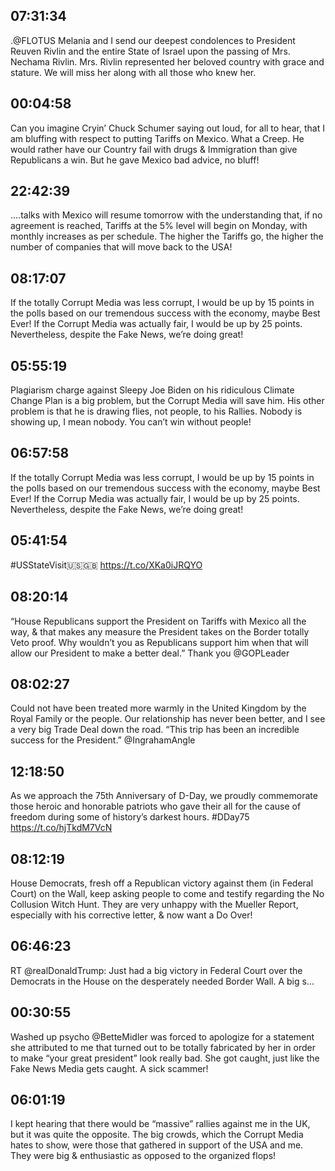 ## 07:31:34
.@FLOTUS Melania and I send our deepest condolences to President Reuven Rivlin and the entire State of Israel upon the passing of Mrs. Nechama Rivlin. Mrs. Rivlin represented her beloved country with grace and stature. We will miss her along with all those who knew her.
## 00:04:58
Can you imagine Cryin’ Chuck Schumer saying out loud, for all to hear, that I am bluffing with respect to putting Tariffs on Mexico. What a Creep. He would rather have our Country fail with drugs &amp; Immigration than give Republicans a win. But he gave Mexico bad advice, no bluff!
## 22:42:39
....talks with Mexico will resume tomorrow with the understanding that, if no agreement is reached, Tariffs at the 5% level will begin on Monday, with monthly increases as per schedule. The higher the Tariffs go, the higher the number of companies that will move back to the USA!
## 08:17:07
If the totally Corrupt Media was less corrupt, I would be up by 15 points in the polls based on our tremendous success with the economy, maybe Best Ever! If the Corrupt Media was actually fair, I would be up by 25 points. Nevertheless, despite the Fake News, we’re doing great!
## 05:55:19
Plagiarism charge against Sleepy Joe Biden on his ridiculous Climate Change Plan is a big problem, but the Corrupt Media will save him. His other problem is that he is drawing flies, not people, to his Rallies. Nobody is showing up, I mean nobody. You can’t win without people!
## 06:57:58
If the totally Corrupt Media was less corrupt, I would be up by 15 points in the polls based on our tremendous success with the economy, maybe Best Ever! If the Corrup Media was actually fair, I would be up by 25 points. Nevertheless, despite the Fake News, we’re doing great!
## 05:41:54
#USStateVisit🇺🇸🇬🇧 https://t.co/XKa0iJRQYO
## 08:20:14
“House Republicans support the President on Tariffs with Mexico all the way, &amp; that makes any measure the President takes on the Border totally Veto proof. Why wouldn’t you as Republicans support him when that will allow our President to make a better deal.” Thank you @GOPLeader
## 08:02:27
Could not have been treated more warmly in the United Kingdom by the Royal Family or the people. Our relationship has never been better, and I see a very big Trade Deal down the road. “This trip has been an incredible success for the President.” @IngrahamAngle
## 12:18:50
As we approach the 75th Anniversary of D-Day, we proudly commemorate those heroic and honorable patriots who gave their all for the cause of freedom during some of history’s darkest hours. #DDay75 https://t.co/hjTkdM7VcN
## 08:12:19
House Democrats, fresh off a Republican victory against them (in Federal Court) on the Wall,  keep asking people to come and testify regarding the No Collusion Witch Hunt. They are very unhappy with the Mueller Report, especially with his corrective letter, &amp; now want a Do Over!
## 06:46:23
RT @realDonaldTrump: Just had a big victory in Federal Court over the Democrats in the House on the desperately needed Border Wall. A big s…
## 00:30:55
Washed up psycho @BetteMidler was forced to apologize for a statement she attributed to me that turned out to be totally fabricated by her in order to make “your great president” look really bad. She got caught, just like the Fake News Media gets caught. A sick scammer!
## 06:01:19
I kept hearing that there would be “massive” rallies against me in the UK, but it was quite the opposite. The big crowds, which the Corrupt Media hates to show, were those that gathered in support of the USA and me. They were big &amp; enthusiastic as opposed to the organized flops!
